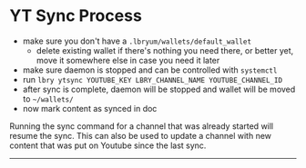 # YT Sync Process

- make sure you don't have a `.lbryum/wallets/default_wallet` 
  - delete existing wallet if there's nothing you need there, or better yet, move it somewhere else in case you need it later
- make sure daemon is stopped and can be controlled with `systemctl`
- run `lbry ytsync YOUTUBE_KEY LBRY_CHANNEL_NAME YOUTUBE_CHANNEL_ID`
- after sync is complete, daemon will be stopped and wallet will be moved to `~/wallets/`
- now mark content as synced in doc

Running the sync command for a channel that was already started will resume the sync. This can also be used to update a channel with new
content that was put on Youtube since the last sync.

---
